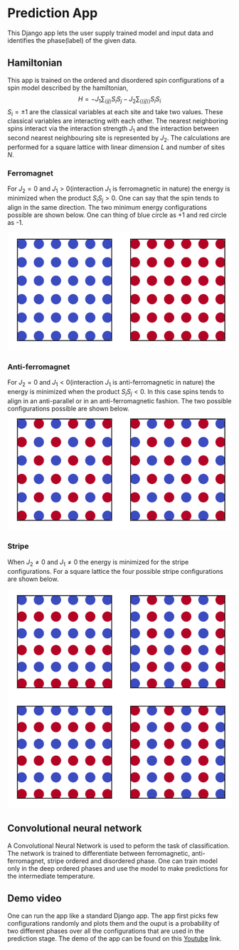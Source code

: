 # Prediction App
This Django app lets the user supply trained model and input data and identifies the phase(label) of the given data. 


## Hamiltonian
This app is trained on the ordered and disordered spin configurations of a spin model described by the hamiltonian,
$$H = -J_{1}\sum_{\langle ij\rangle} S_{i}S_{j} - J_{2}\sum_{\langle \langle ij \rangle \rangle}S_{i}S_{i}$$
$S_{i} = \pm 1$ are the classical variables at each site and take two values. 
These classical variables are interacting with each other. 
The nearest neighboring spins interact via the interaction strength $J_{1}$ and the interaction between second nearest neighbouring site is represented by
$J_{2}$. The calculations are performed for a square lattice with linear dimension $L$ and number of sites $N$.
### Ferromagnet
For $J_{2} = 0$ and $J_{1} > 0$(interaction $J_{1}$ is ferromagnetic in nature) the energy is minimized when the product $S_{i}S_{j}>0$. One can say that the spin tends to align in the same direction. The two minimum energy configurations possible are shown below. One can thing of blue circle as +1 and red circle as -1.

![Two possible ferromagnetic configurations ](ferro.svg)

### Anti-ferromagnet
For $J_{2} = 0$ and $J_{1}<0$(interaction $J_{1}$ is anti-ferromagnetic in nature) the energy is minimized when the product $S_{i}S_{j}<0$. In this case
spins tends to align in an anti-parallel or in an anti-ferromagnetic fashion. The two possible configurations possible are shown below.
![Anti-Ferromagnetic configurations](af.svg)

### Stripe
When $J_{2} \neq 0$ and $J_{1} \neq 0$ the energy is minimized for the stripe configurations. For a square lattice the four possible stripe configurations are shown below.

![Stripe configurations](str.svg)



## Convolutional neural network
A Convolutional Neural Network is used to peform the task of classification. The network is trained to differentiate between
ferromagnetic, anti-ferromagnet, stripe ordered and disordered phase. One can train model only in the deep ordered phases and use the model to make
predictions for the intermediate temperature. 


## Demo video
One can run the app like a standard Django app. The app first picks few configurations randomly and plots them and the ouput is a probability of two different phases over all the configurations that are used in the prediction stage.
The demo of the app can be found on this [Youtube](https://youtu.be/xj00o--9N2U) link.
